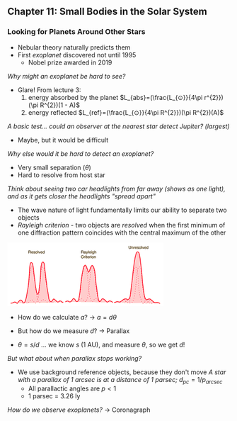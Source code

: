 ## Chapter 11: Small Bodies in the Solar System

### Looking for Planets Around Other Stars
- Nebular theory naturally predicts them
- First *exoplanet* discovered not until 1995
	- Nobel prize awarded in 2019

*Why might an exoplanet be hard to see?*
- Glare!
	From lecture 3:
	1. energy absorbed by the planet
		$L_{abs}=(\frac{L_{⊙}}{4\pi r^{2}})(\pi R^{2})(1 - A)$
	2. energy reflected
		$L_{ref}=(\frac{L_{⊙}}{4\pi R^{2}})(\pi R^{2})(A)$

*A basic test... could an observer at the nearest star detect Jupiter? (largest)*
- Maybe, but it would be difficult

*Why else would it be hard to detect an exoplanet?*
- Very small separation $(\theta)$
- Hard to resolve from host star

*Think about seeing two car headlights from far away (shows as one light), and as it gets closer the headlights "spread apart"*

- The wave nature of light fundamentally limits our ability to separate two objects
- *Rayleigh criterion* - two objects are *resolved* when the first minimum of one diffraction pattern coincides with the central maximum of the other

![center](../zassets/Pasted%20image%2020231002120632.png)

- How do we calculate $a$?
	→ $a = d \theta$
- But how do we measure $d$?
	→ Parallax

- $\theta = s / d$ ... we know $s$ (1 AU), and measure $\theta$, so we get $d$!

*But what about when parallax stops working?*
- We use background reference objects, because they don't move
	*A star with a parallax of 1 arcsec is at a distance of 1 parsec;* $d_{pc}=1/p_{arcsec}$
	- All parallactic angles are $p < 1$
	- 1 parsec = 3.26 ly

*How do we observe exoplanets?*
	→ Coronagraph

